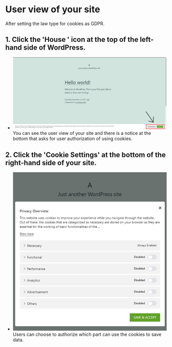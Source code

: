# User view of your site

After setting the law type for cookies as GDPR.

## 1. Click the 'House ' icon at the top of the left-hand side of WordPress.
- ![Alt text](https://raw.githubusercontent.com/KuroP1/katacoda-scenarios/main/GDPR/images/step5-1.PNG "a title")
You can see the user view of your site and there is a notice at the bottom that asks for user authorization of using cookies.

## 2. Click the 'Cookie Settings' at the bottom of the right-hand side of your site.
- ![Alt text](https://raw.githubusercontent.com/KuroP1/katacoda-scenarios/main/GDPR/images/step5-2.PNG "a title")
Users can choose to authorize which part can use the cookies to save data.

